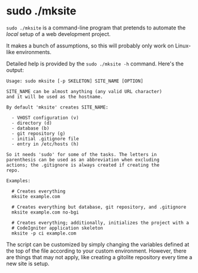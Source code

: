 sudo ./mksite
======

`sudo ./mksite` is a command-line program that pretends to automate the *local* setup
of a web development project.

It makes a bunch of assumptions, so this will probably only work on
Linux-like environments.

Detailed help is provided by the `sudo ./mksite -h` command.  Here's the
output:

    Usage: sudo mksite [-p SKELETON] SITE_NAME [OPTION]

    SITE_NAME can be almost anything (any valid URL character)
    and it will be used as the hostname.

    By default 'mksite' creates SITE_NAME:

      - VHOST configuration (v)
      - directory (d)
      - database (b)
      - git repository (g)
      - initial .gitignore file
      - entry in /etc/hosts (h)

    So it needs 'sudo' for some of the tasks. The letters in
    parenthesis can be used as an abbreviation when excluding
    actions; the .gitignore is always created if creating the
    repo.

    Examples:

      # Creates everything
      mksite example.com

      # Creates everything but database, git repository, and .gitignore
      mksite example.com no-bgi

      # Creates everything; additionally, initializes the project with a
      # CodeIgniter application skeleton
      mksite -p ci example.com

The script can be customized by simply changing the variables defined
at the top of the file according to your custom environment.  However,
there are things that may not apply, like creating a gitolite repository
every time a new site is setup.
